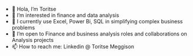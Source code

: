 - 👋 Hola, I’m Toritse
- 👀 I’m interested in finance and data analysis 
- 🌱 I currently use Excel, Power Bi, SQL in simplifying complex business problems
- 💞️ I’m open to Finance and business analysis roles and collaborations on Analysis projects
- 📫 How to reach me: Linkedin @ Toritse Meggison

<!---
Tori-Greg/Tori-Greg is a ✨ special ✨ repository because its `README.md` (this file) appears on your GitHub profile.
You can click the Preview link to take a look at your changes.
--->
